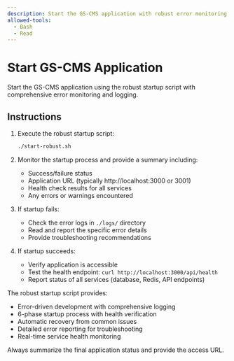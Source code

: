 ```yaml
---
description: Start the GS-CMS application with robust error monitoring
allowed-tools: 
  - Bash
  - Read
---
```


# Start GS-CMS Application

Start the GS-CMS application using the robust startup script with comprehensive error monitoring and logging.

## Instructions

1. Execute the robust startup script:
   ```bash
   ./start-robust.sh
   ```

2. Monitor the startup process and provide a summary including:
   - Success/failure status
   - Application URL (typically http://localhost:3000 or 3001)
   - Health check results for all services
   - Any errors or warnings encountered

3. If startup fails:
   - Check the error logs in `./logs/` directory
   - Read and report the specific error details
   - Provide troubleshooting recommendations

4. If startup succeeds:
   - Verify application is accessible
   - Test the health endpoint: `curl http://localhost:3000/api/health`
   - Report status of all services (database, Redis, API endpoints)

The robust startup script provides:
- Error-driven development with comprehensive logging
- 6-phase startup process with health verification
- Automatic recovery from common issues
- Detailed error reporting for troubleshooting
- Real-time service health monitoring

Always summarize the final application status and provide the access URL.